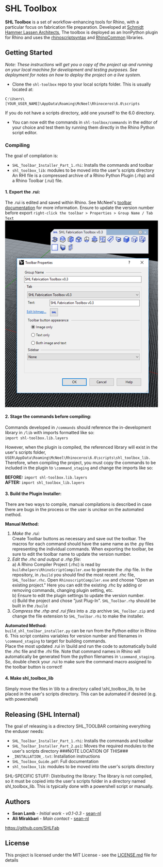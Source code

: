 # SHL Toolbox

**SHL Toolbox** is a set of workflow-enhancing tools for Rhino, with a particular focus on fabrication file preparation. Developed at [Schmidt Hammer Lassen Architects](https://www.shl.dk/), The toolbox is deployed as an IronPython plugin for Rhino and uses the [rhinoscriptsyntax](https://developer.rhino3d.com/api/RhinoScriptSyntax/) and [RhinoCommon](https://developer.rhino3d.com/guides/rhinocommon/) libraries.


## Getting Started

_Note: These instructions will get you a copy of the project up and running on your local machine for development and testing purposes. See deployment for notes on how to deploy the project on a live system._

- Clone the ```shl-toolbox``` repo to your local scripts folder. This is usually located at:
```
C:\Users\[YOUR_USER_NAME]\AppData\Roaming\McNeel\Rhinoceros\6.0\scripts
```
If you do not have a scripts directory, add one yourself to the 6.0 directory.

- You can now edit the commands in ```shl-toolbox/commands``` in the editor of your choice and test them by running them directly in the Rhino Python script editor.


### Compiling

The goal of compilation is:
- ```SHL_Toolbar_Installer_Part_1.rhi```: Installs the commands and toolbar
- ```shl_toolbox_lib```: modules to be moved into the user's scripts directory
An RHI file is a compressed archive of a Rhino Python Plugin (.rhp) and a Rhino Toolbar (.rui) file. 

#### 1. Export the .rui:
The .rui is edited and saved within Rhino. See McNeel's [toolbar documentation](http://docs.mcneel.com/rhino/5/help/en-us/toolbarsandmenus/customize_toolbars.htm) for more information. Ensure to update the version number before export ```right-click the toolbar > Properties > Group Name / Tab Text ```
![Update Version](resources/readme_images/update_version.PNG "Update Version Number")

#### 2. Stage the commands before compiling:
Commands developed in ```/commands``` should reference the in-development library in ```/lib``` with imports formatted like so:  
```import shl-toolbox.lib.layers```  

However, when the plugin is compiled, the referenced library will exist in the user's scripts folder, ```USER\AppData\Roaming\McNeel\Rhinoceros\6.0\scripts\shl_toolbox_lib.``` Therefore, when compiling the project, you must copy the commands to be included in the plugin to ```\command_staging``` and change the imports like so:  

**BEFORE:** ```import shl-toolbox.lib.layers```  
**AFTER:** ```import shl_toolbox_lib.layers```  

#### 3. Build the Plugin Installer:

There are two ways to compile, manual compilations is described in case there are bugs in the process or the user is unclear on the automated method.  

**Manual Method:**
1. _Make the .rui:_  
  Create Toolbar buttons as necessary and save out the toolbar. The macros for each command should have the same name as the .py files representing the individual commands. When exporting the toolbar, be sure to edit the toolbar name to update the version number.
2. _Edit the .rhc and output a .rhp file:_    
a) A Rhino Compiler Project (.rhc) is read by ```buildhelpers\RhinoScriptCompiler.exe``` to generate the .rhp file. In the repository, in ```/build``` you should find the most recent .rhc file, ```SHL_Toolbar.rhc```. Open ```RhinoscriptCompiler.exe``` and choose "Open an existing project." Here you can edit the existing .rhc by adding or removing commands, changing plugin setting, etc.  
b) Ensure to edit the plugin settings to update the version number.  
c) Build the project and chose "just Plug-In". ```SHL_Toolbar.rhp``` should be built in the ```/build```  
3. _Compress the .rhp and .rui files_ into a .zip archive ```SHL_Toolbar.zip``` and change the file extension to ```SHL_Toolbar.rhi``` to make the installer.

**Automated Method:**  
```build_shl_toolbar_installer.py``` can be run from the Python editor in Rhino 6. This script contains variables for version number and filenames in ```\command_staging``` to target for building commands.  
Place the most updated .rui in \build and run the code to automatically build the .rhc file and the .rhi file.  Note that command names in Rhino will automatically be generated from the python filenames in ```\command_staging```. So, double check your .rui to make sure the command macro assigned to the toolbar button is correct!

#### 4. Make shl_toolbox_lib  
Simply move the files in \lib to a directory called \shl_toolbox_lib, to be placed in the user's scripts directory. This can be automated if desired (e.g. with powershell) 

## Releasing (SHL Internal)

The goal of releasing is a directory SHL_TOOLBAR containing everything the enduser needs:
- ```SHL_Toolbar_Installer_Part_1.rhi```: Installs the commands and toolbar
- ```SHL_Toolbar_Installer_Part_2.ps1```: Moves the required modules to the user's scripts directory ###NOTE LOCATION OF THIS###
- ```_INSTALLATION_.txt```: Installation instructions
- ```SHL_Toolbox_Guide.pdf```: Full documentation
- ```shl_toolbox_lib```: modules to be moved into the user's scripts directory

SHL-SPECIFIC STUFF:
Distributing the library:
The library is not compiled, so it must be copied into the user's scripts folder in a directory named shl_toolbox_lib. This is typically done with a powershell script or manually.


## Authors

* **Sean Lamb** - *Initial work - v0.1-0.3* - [sean-nl](https://github.com/sean-nl)
* **Ali Mirakbari** - *Main contact* - [sean-nl](https://github.com/sean-nl)

https://github.com/SHLFab

## License

This project is licensed under the MIT License - see the [LICENSE.md](LICENSE.md) file for details
